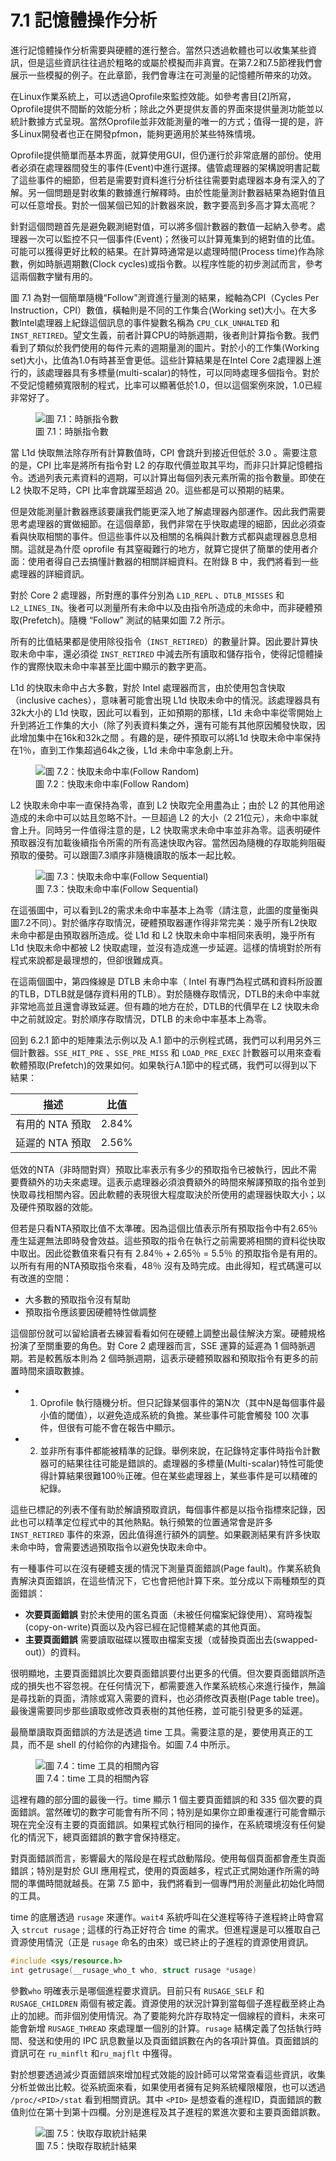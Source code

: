 # 7.1 記憶體操作分析

進行記憶體操作分析需要與硬體的進行整合。當然只透過軟體也可以收集某些資訊，但是這些資訊往往過於粗略的或屬於模擬而非真實。在第7.2和7.5節裡我們會展示一些模擬的例子。在此章節，我們會專注在可測量的記憶體所帶來的功效。

在Linux作業系統上，可以透過Oprofile來監控效能。如參考書目[2]所寫，Oprofile提供不間斷的效能分析；除此之外更提供友善的界面來提供量測功能並以統計數據方式呈現。當然Oprofile並非效能測量的唯一的方式；值得一提的是，許多Linux開發者也正在開發pfmon，能夠更適用於某些特殊情境。

Oprofile提供簡單而基本界面，就算使用GUI，但仍運行於非常底層的部份。使用者必須在處理器間發生的事件(Event)中進行選擇。儘管處理器的架構說明書記載了這些事件的細節，但若是需要對資料進行分析往往需要對處理器本身有深入的了解。另一個問題是對收集的數據進行解釋時。由於性能量測計數器結果為絕對值且可以任意增長。對於一個某個已知的計數器來說，數字要高到多高才算太高呢？

針對這個問題首先是避免觀測絕對值，可以將多個計數器的數值一起納入參考。處理器一次可以監控不只一個事件(Event)；然後可以計算蒐集到的絕對值的比值。可能可以獲得更好比較的結果。在計算時通常是以處理時間(Process time)作為除數，例如時脈週期數(Clock cycles)或指令數。以程序性能的初步測試而言，參考這兩個數字蠻有用的。

圖 7.1 為對一個簡單隨機“Follow”測資進行量測的結果，縱軸為CPI（Cycles Per Instruction，CPI）數值，橫軸則是不同的工作集合(Working set)大小。在大多數Intel處理器上紀錄這個訊息的事件變數名稱為 `CPU_CLK_UNHALTED` 和`INST_RETIRED`。望文生義，前者計算CPU的時脈週期，後者則計算指令數。我們看到了類似於我們使用的每件元素的週期量測的圖片。對於小的工作集(Working set)大小，比值為1.0有時甚至會更低。這些計算結果是在Intel Core 2處理器上進行的，該處理器具有多標量(multi-scalar)的特性，可以同時處理多個指令。對於不受記憶體頻寬限制的程式，比率可以顯著低於1.0，但以這個案例來說，1.0已經非常好了。

<figure>
  <img src="../assets/figure-7.1.png" alt="圖 7.1：時脈指令數">
  <figcaption>圖 7.1：時脈指令數</figcaption>
</figure>

當 L1d 快取無法除存所有計算數值時，CPI 會跳升到接近但低於 3.0 。需要注意的是，CPI 比率是將所有指令對 L2 的存取代價並取其平均，而非只計算記憶體指令。透過列表元素資料的週期，可以計算出每個列表元素所需的指令數量。即使在 L2 快取不足時，CPI 比率會跳躍至超過 20。這些都是可以預期的結果。

但是效能測量計數器應該要讓我們能更深入地了解處理器內部運作。因此我們需要思考處理器的實做細節。在這個章節，我們非常在乎快取處理的細節，因此必須查看與快取相關的事件。但這些事件以及相關的名稱與計數方式都與處理器息息相關。這就是為什麼 oprofile 有其窒礙難行的地方，就算它提供了簡單的使用者介面：使用者得自己去搞懂計數器的相關詳細資料。在附錄 B 中，我們將看到一些處理器的詳細資訊。

對於 Core 2 處理器，所對應的事件分別為 `L1D_REPL` 、`DTLB_MISSES` 和 `L2_LINES_IN`。後者可以測量所有未命中以及由指令所造成的未命中，而非硬體預取(Prefetch)。隨機 “Follow” 測試的結果如圖 7.2 所示。

所有的比值結果都是使用除役指令（`INST_RETIRED`）的數量計算。因此要計算快取未命中率，還必須從 `INST_RETIRED` 中減去所有讀取和儲存指令，使得記憶體操作的實際快取未命中率甚至比圖中顯示的數字更高。

L1d 的快取未命中占大多數，對於 Intel 處理器而言，由於使用包含快取（inclusive caches），意味著可能會出現 L1d 快取未命中的情況。該處理器具有32k大小的 L1d 快取，因此可以看到，正如預期的那樣，L1d 未命中率從零開始上升到將近工作集的大小（除了列表資料集之外，還有可能有其他原因觸發快取，因此增加集中在16k和32k之間 。有趣的是，硬件預取可以將L1d 快取未命中率保持在1％，直到工作集超過64k之後，L1d 未命中率急劇上升。

<figure>
  <img src="../assets/figure-7.2.png" alt="圖 7.2：快取未命中率(Follow Random)">
  <figcaption>圖 7.2：快取未命中率(Follow Random)</figcaption>
</figure>

L2 快取未命中率一直保持為零，直到 L2 快取完全用盡為止；由於 L2 的其他用途造成的未命中可以姑且忽略不計。一旦超過 L2 的大小（2
21位元），未命中率就會上升。同時另一件值得注意的是，L2 快取需求未命中率並非為零。這表明硬件預取器沒有加載後續指令所需的所有高速快取內容。當然因為隨機的存取能夠阻礙預取的優勢。可以跟圖7.3順序非隨機讀取的版本一起比較。

<figure>
  <img src="../assets/figure-7.3.png" alt="圖 7.3：快取未命中率(Follow Sequential)">
  <figcaption>圖 7.3：快取未命中率(Follow Sequential)</figcaption>
</figure>

在這張圖中，可以看到L2的需求未命中率基本上為零（請注意，此圖的度量衡與圖7.2不同）。對於循序存取情況，硬體預取器運作得非常完美：幾乎所有L2快取未命中都是由預取器所造成。從 L1d 和 L2 快取未命中率相同來表明，幾乎所有 L1d 快取未命中都被 L2 快取處理，並沒有造成進一步延遲。這樣的情境對於所有程式來說都是最理想的，但卻很難成真。

在這兩個圖中，第四條線是 DTLB 未命中率（ Intel 有專門為程式碼和資料所設置的TLB，DTLB就是儲存資料用的TLB）。對於隨機存取情況，DTLB的未命中率就非常地高並且還會導致延遲。但有趣的地方在於，DTLB的代價早在 L2 快取未命中之前就設定。對於順序存取情況，DTLB 的未命中率基本上為零。

回到 6.2.1 節中的矩陣乘法示例以及 A.1 節中的示例程式碼，我們可以利用另外三個計數器。`SSE_HIT_PRE` 、`SSE_PRE_MISS` 和 `LOAD_PRE_EXEC` 計數器可以用來查看軟體預取(Prefetch)的效果如何。如果執行A.1節中的程式碼，我們可以得到以下結果：

描述 | 比值
--- | ---
有用的 NTA 預取 | 2.84%
延遲的 NTA 預取 | 2.56%

低效的NTA（非時間對齊）預取比率表示有多少的預取指令已被執行，因此不需要費額外的功夫來處理。這表示處理器必須浪費額外的時間來解譯預取的指令並到快取尋找相關內容。因此軟體的表現很大程度取決於所使用的處理器快取大小；以及硬件預取器的效能。

但若是只看NTA預取比值不太準確。因為這個比值表示所有預取指令中有2.65％產生延遲無法即時發會效益。這些預取的指令在執行之前需要將相關的資料從快取中取出。因此從數值來看只有有 2.84％ + 2.65％ = 5.5％ 的預取指令是有用的。以所有有用的NTA預取指令來看，48％ 沒有及時完成。由此得知，程式碼還可以有改進的空間：

* 大多數的預取指令沒有幫助
* 預取指令應該要因硬體特性做調整

這個部份就可以留給讀者去練習看看如何在硬體上調整出最佳解決方案。硬體規格扮演了至關重要的角色。對 Core 2 處理器而言，SSE 運算的延遲為 1 個時脈週期。若是較舊版本則為 2 個時脈週期，這表示硬體預取器和預取指令有更多的前置時間來讀取數據。

- 1. Oprofile 執行隨機分析。但只記錄某個事件的第N次（其中N是每個事件最小值的閾值），以避免造成系統的負擔。某些事件可能會觸發 100 次事件，但很有可能不會在報告中顯示。

- 2. 並非所有事件都能被精準的記錄。舉例來說，在記錄特定事件時指令計數器可的結果往往可能是錯誤的。處理器的多標量(Multi-scalar)特性可能使得計算結果很難100％正確。但在某些處理器上，某些事件是可以精確的紀錄。

這些已標記的列表不僅有助於解讀預取資訊，每個事件都是以指令指標來記錄，因此也可以精準定位程式中的其他熱點。執行頻繁的位置通常會是許多 `INST_RETIRED` 事件的來源，因此值得進行額外的調整。如果觀測結果有許多快取未命中時，會需要透過預取指令以避免快取未命中。

有一種事件可以在沒有硬體支援的情況下測量頁面錯誤(Page fault)。作業系統負責解決頁面錯誤，在這些情況下，它也會把他計算下來。並分成以下兩種類型的頁面錯誤：

- **次要頁面錯誤** 對於未使用的匿名頁面（未被任何檔案紀錄使用）、寫時複製(copy-on-write)頁面以及內容已經在記憶體某處的其他頁面。
- **主要頁面錯誤** 需要讀取磁碟以獲取由檔案支援（或替換頁面出去(swapped-out)）的資料。

很明顯地，主要頁面錯誤比次要頁面錯誤要付出更多的代價。但次要頁面錯誤所造成的損失也不容忽視。在任何情況下，都需要進入作業系統核心來進行操作，無論是尋找新的頁面，清除或寫入需要的資料，也必須修改頁表樹(Page table tree)。最後還需要同步那些讀取或修改頁表樹的其他任務，並可能引發更多的延遲。

最簡單讀取頁面錯誤的方法是透過 time 工具。需要注意的是，要使用真正的工具，而不是 shell 的付給你的內建指令。如圖 7.4 中所示。

<figure>
  <img src="../assets/figure-7.4.png" alt="圖 7.4：time 工具的相關內容">
  <figcaption>圖 7.4：time 工具的相關內容</figcaption>
</figure>

這裡有趣的部分圖的最後一行。time 顯示 1 個主要頁面錯誤的和 335 個次要的頁面錯誤。當然確切的數字可能會有所不同；特別是如果你立即重複運行可能會顯示現在完全沒有主要的頁面錯誤。如果程式執行相同的操作，在系統環境沒有任何變化的情況下，總頁面錯誤的數字會保持穩定。

對頁面錯誤而言，影響最大的階段是在程式啟動階段。使用每個頁面都會產生頁面錯誤；特別是對於 GUI 應用程式，使用的頁面越多，程式正式開始運作所需的時間的準備時間就越長。在第 7.5 節中，我們將看到一個專門用於測量此初始化時間的工具。

time 的底層透過 `rusage` 來運作。`wait4` 系統呼叫在父進程等待子進程終止時會寫入 `strcut rusage` ; 這樣的行為正好符合 time 的需求。但進程還是可以獲取自己資源使用情況（正是 `rusage` 命名的由來）或已終止的子進程的資源使用資訊。

```c
#include <sys/resource.h>
int getrusage(__rusage_who_t who, struct rusage *usage)
```

參數`who` 明確表示是哪個進程要求資訊。目前只有 `RUSAGE_SELF` 和 
`RUSAGE_CHILDREN` 兩個有被定義。資源使用的狀況計算到當每個子進程截至終止為止的加總。而非個別使用情況。為了要能夠允許存取特定一個線程的資料，未來可能會新增 `RUSAGE_THREAD` 來處理單一個別的計算。`rusage` 結構定義了包括執行時間、發送和使用的 IPC 訊息數量以及頁面錯誤數在內的各項計算值。頁面錯誤的資訊可在 `ru_minflt` 和`ru_majflt` 中獲得。

對於想要透過減少頁面錯誤來增加程式效能的設計師可以常常查看這些資訊，收集分析並做出比較。從系統面來看，如果使用者擁有足夠系統權限權限，也可以透過 `/proc/<PID>/stat` 看到相關資訊。其中 `<PID>` 是想查看的進程ID，頁面錯誤的數值則位在第十到第十四欄。分別是進程及其子進程的累進次要和主要頁面錯誤數。


<figure>
  <img src="../assets/figure-7.5.png" alt="圖 7.5：快取存取統計結果">
  <figcaption>圖 7.5：快取存取統計結果</figcaption>
</figure>